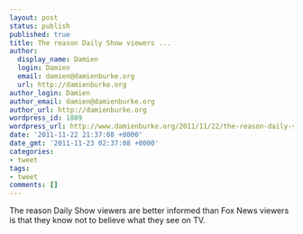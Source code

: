 ```yaml
---
layout: post
status: publish
published: true
title: The reason Daily Show viewers ...
author:
  display_name: Damien
  login: Damien
  email: damien@damienburke.org
  url: http://damienburke.org
author_login: Damien
author_email: damien@damienburke.org
author_url: http://damienburke.org
wordpress_id: 1889
wordpress_url: http://www.damienburke.org/2011/11/22/the-reason-daily-show-viewers/
date: '2011-11-22 21:37:08 +0000'
date_gmt: '2011-11-23 02:37:08 +0000'
categories:
- tweet
tags:
- tweet
comments: []
---
```

<p>The reason Daily Show viewers are better informed than Fox News viewers is that they know not to believe what they see on TV.</p>
